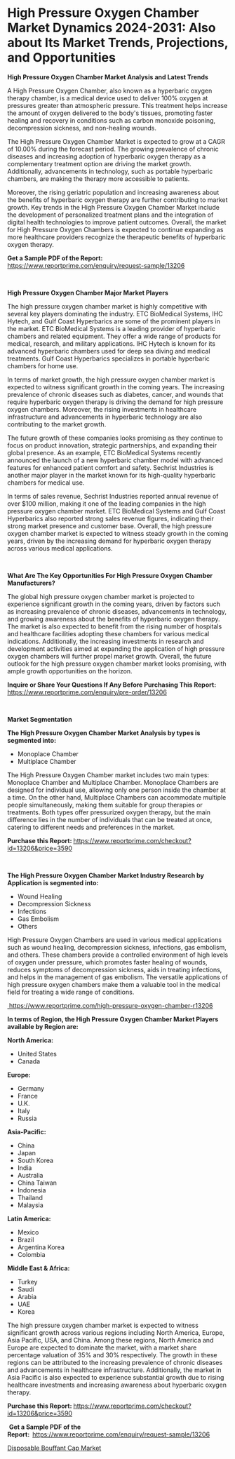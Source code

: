 <p><h1>High Pressure Oxygen Chamber Market Dynamics 2024-2031: Also about Its Market Trends, Projections, and Opportunities</h1></p><p><strong>High Pressure Oxygen Chamber Market Analysis and Latest Trends</strong></p>
<p><p>A High Pressure Oxygen Chamber, also known as a hyperbaric oxygen therapy chamber, is a medical device used to deliver 100% oxygen at pressures greater than atmospheric pressure. This treatment helps increase the amount of oxygen delivered to the body's tissues, promoting faster healing and recovery in conditions such as carbon monoxide poisoning, decompression sickness, and non-healing wounds.</p><p>The High Pressure Oxygen Chamber Market is expected to grow at a CAGR of 10.00% during the forecast period. The growing prevalence of chronic diseases and increasing adoption of hyperbaric oxygen therapy as a complementary treatment option are driving the market growth. Additionally, advancements in technology, such as portable hyperbaric chambers, are making the therapy more accessible to patients.</p><p>Moreover, the rising geriatric population and increasing awareness about the benefits of hyperbaric oxygen therapy are further contributing to market growth. Key trends in the High Pressure Oxygen Chamber Market include the development of personalized treatment plans and the integration of digital health technologies to improve patient outcomes. Overall, the market for High Pressure Oxygen Chambers is expected to continue expanding as more healthcare providers recognize the therapeutic benefits of hyperbaric oxygen therapy.</p></p>
<p><strong>Get a Sample PDF of the Report:&nbsp;</strong> <a href="https://www.reportprime.com/enquiry/request-sample/13206">https://www.reportprime.com/enquiry/request-sample/13206</a></p>
<p>&nbsp;</p>
<p><strong>High Pressure Oxygen Chamber Major Market Players</strong></p>
<p><p>The high pressure oxygen chamber market is highly competitive with several key players dominating the industry. ETC BioMedical Systems, IHC Hytech, and Gulf Coast Hyperbarics are some of the prominent players in the market. ETC BioMedical Systems is a leading provider of hyperbaric chambers and related equipment. They offer a wide range of products for medical, research, and military applications. IHC Hytech is known for its advanced hyperbaric chambers used for deep sea diving and medical treatments. Gulf Coast Hyperbarics specializes in portable hyperbaric chambers for home use.</p><p>In terms of market growth, the high pressure oxygen chamber market is expected to witness significant growth in the coming years. The increasing prevalence of chronic diseases such as diabetes, cancer, and wounds that require hyperbaric oxygen therapy is driving the demand for high pressure oxygen chambers. Moreover, the rising investments in healthcare infrastructure and advancements in hyperbaric technology are also contributing to the market growth.</p><p>The future growth of these companies looks promising as they continue to focus on product innovation, strategic partnerships, and expanding their global presence. As an example, ETC BioMedical Systems recently announced the launch of a new hyperbaric chamber model with advanced features for enhanced patient comfort and safety. Sechrist Industries is another major player in the market known for its high-quality hyperbaric chambers for medical use.</p><p>In terms of sales revenue, Sechrist Industries reported annual revenue of over $100 million, making it one of the leading companies in the high pressure oxygen chamber market. ETC BioMedical Systems and Gulf Coast Hyperbarics also reported strong sales revenue figures, indicating their strong market presence and customer base. Overall, the high pressure oxygen chamber market is expected to witness steady growth in the coming years, driven by the increasing demand for hyperbaric oxygen therapy across various medical applications.</p></p>
<p>&nbsp;</p>
<p><strong>What Are The Key Opportunities For High Pressure Oxygen Chamber Manufacturers?</strong></p>
<p><p>The global high pressure oxygen chamber market is projected to experience significant growth in the coming years, driven by factors such as increasing prevalence of chronic diseases, advancements in technology, and growing awareness about the benefits of hyperbaric oxygen therapy. The market is also expected to benefit from the rising number of hospitals and healthcare facilities adopting these chambers for various medical indications. Additionally, the increasing investments in research and development activities aimed at expanding the application of high pressure oxygen chambers will further propel market growth. Overall, the future outlook for the high pressure oxygen chamber market looks promising, with ample growth opportunities on the horizon.</p></p>
<p><strong>Inquire or Share Your Questions If Any Before Purchasing This Report:</strong> <a href="https://www.reportprime.com/enquiry/pre-order/13206">https://www.reportprime.com/enquiry/pre-order/13206</a></p>
<p>&nbsp;</p>
<p><strong>Market Segmentation</strong></p>
<p><strong>The High Pressure Oxygen Chamber Market Analysis by types is segmented into:</strong></p>
<p><ul><li>Monoplace Chamber</li><li>Multiplace Chamber</li></ul></p>
<p><p>The High Pressure Oxygen Chamber market includes two main types: Monoplace Chamber and Multiplace Chamber. Monoplace Chambers are designed for individual use, allowing only one person inside the chamber at a time. On the other hand, Multiplace Chambers can accommodate multiple people simultaneously, making them suitable for group therapies or treatments. Both types offer pressurized oxygen therapy, but the main difference lies in the number of individuals that can be treated at once, catering to different needs and preferences in the market.</p></p>
<p><strong>Purchase this Report:&nbsp;</strong><a href="https://www.reportprime.com/checkout?id=13206&price=3590">https://www.reportprime.com/checkout?id=13206&price=3590</a></p>
<p>&nbsp;</p>
<p><strong>The High Pressure Oxygen Chamber Market Industry Research by Application is segmented into:</strong></p>
<p><ul><li>Wound Healing</li><li>Decompression Sickness</li><li>Infections</li><li>Gas Embolism</li><li>Others</li></ul></p>
<p><p>High Pressure Oxygen Chambers are used in various medical applications such as wound healing, decompression sickness, infections, gas embolism, and others. These chambers provide a controlled environment of high levels of oxygen under pressure, which promotes faster healing of wounds, reduces symptoms of decompression sickness, aids in treating infections, and helps in the management of gas embolism. The versatile applications of high pressure oxygen chambers make them a valuable tool in the medical field for treating a wide range of conditions.</p></p>
<p><a href="https://www.reportprime.com/high-pressure-oxygen-chamber-r13206">&nbsp;https://www.reportprime.com/high-pressure-oxygen-chamber-r13206</a></p>
<p><strong>In terms of Region, the High Pressure Oxygen Chamber Market Players available by Region are:</strong></p>
<p>
    <p> <strong> North America: </strong>
        <ul>
            <li>United States</li>
            <li>Canada</li>
        </ul>
        </p> 
    <p> <strong> Europe: </strong>
        <ul>
            <li>Germany</li>
            <li>France</li>
            <li>U.K.</li>
            <li>Italy</li>
            <li>Russia</li>
        </ul>
        </p> 
    <p> <strong> Asia-Pacific: </strong>
        <ul>
            <li>China</li>
            <li>Japan</li>
            <li>South Korea</li>
            <li>India</li>
            <li>Australia</li>
            <li>China Taiwan</li>
            <li>Indonesia</li>
            <li>Thailand</li>
            <li>Malaysia</li>
        </ul>
        </p> 
    <p> <strong> Latin America: </strong>
        <ul>
            <li>Mexico</li>
            <li>Brazil</li>
            <li>Argentina Korea</li>
            <li>Colombia</li>
        </ul>
        </p> 
    <p> <strong> Middle East & Africa: </strong>
        <ul>
            <li>Turkey</li>
            <li>Saudi</li>
            <li>Arabia</li>
            <li>UAE</li>
            <li>Korea</li>
        </ul>
    </p>
    </p>
<p><p>The high pressure oxygen chamber market is expected to witness significant growth across various regions including North America, Europe, Asia Pacific, USA, and China. Among these regions, North America and Europe are expected to dominate the market, with a market share percentage valuation of 35% and 30% respectively. The growth in these regions can be attributed to the increasing prevalence of chronic diseases and advancements in healthcare infrastructure. Additionally, the market in Asia Pacific is also expected to experience substantial growth due to rising healthcare investments and increasing awareness about hyperbaric oxygen therapy.</p></p>
<p><strong>Purchase this Report: </strong><a href="https://www.reportprime.com/checkout?id=13206&price=3590">https://www.reportprime.com/checkout?id=13206&price=3590</a></p>
<p>&nbsp;<strong>Get a Sample PDF of the Report:&nbsp;&nbsp;</strong><a href="https://www.reportprime.com/enquiry/request-sample/13206">https://www.reportprime.com/enquiry/request-sample/13206</a></p>
<p><strong></strong></p>
<p><p><a href="https://butternut-bug-553.notion.site/Disposable-Bouffant-Cap-Market-Insight-Market-Trends-Growth-Forecasted-from-2024-TO-2031-6cbd7f8ba6324d4c9037f695eb10a56d">Disposable Bouffant Cap Market</a></p></p>